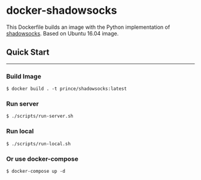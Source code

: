 # docker-shadowsocks

This Dockerfile builds an image with the Python implementation of [shadowsocks](https://github.com/shadowsocks/shadowsocks). Based on Ubuntu 16.04 image.

## Quick Start
-----------

### Build Image

```shell
$ docker build . -t prince/shadowsocks:latest
```

### Run server

```shell
$ ./scripts/run-server.sh
```

### Run local

```shell
$ ./scripts/run-local.sh
```

### Or use docker-compose

```shell
$ docker-compose up -d
```
